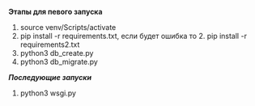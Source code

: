 **Этапы для певого запуска**

1. source venv/Scripts/activate
2. pip install -r requirements.txt, если будет ошибка то 2. pip install -r requirements2.txt
3. python3 db_create.py
4. python3 db_migrate.py

***Последующие запуски***

1. python3 wsgi.py